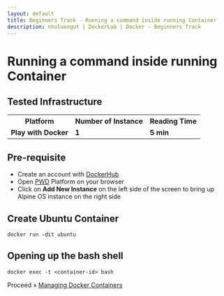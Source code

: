 ```yaml
---
layout: default
title: Beginners Track - Running a command inside running Container
description: nholuongut | DockerLab | Docker - Beginners Track
--- 
```


# Running a command inside running Container


## Tested Infrastructure

<table class="tg">
  <tr>
    <th class="tg-yw4l"><b>Platform</b></th>
    <th class="tg-yw4l"><b>Number of Instance</b></th>
    <th class="tg-yw4l"><b>Reading Time</b></th>
    
  </tr>
  <tr>
    <td class="tg-yw4l"><b> Play with Docker</b></td>
    <td class="tg-yw4l"><b>1</b></td>
    <td class="tg-yw4l"><b>5 min</b></td>
    
  </tr>
  
</table>

## Pre-requisite

- Create an account with [DockerHub](https://hub.docker.com)
- Open [PWD](https://labs.play-with-docker.com/) Platform on your browser 
- Click on **Add New Instance** on the left side of the screen to bring up Alpine OS instance on the right side


## Create Ubuntu Container

```
docker run -dit ubuntu
```

## Opening up the bash shell

```
docker exec -t <container-id> bash
```

Proceed » [Managing Docker Containers](http://dockerlabs.nholuongut.com/beginners/managing-containers.html)
